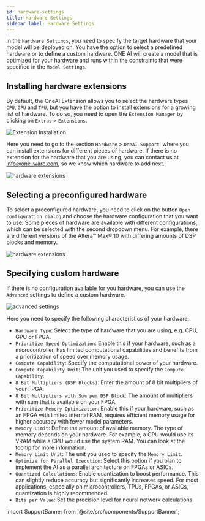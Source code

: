 ```yaml
---
id: hardware-settings
title: Hardware Settings
sidebar_label: Hardware Settings
---
```


In the ``Hardware Settings``, you need to specify the target hardware that your model will be deployed on. You have the option to select a predefined hardware or to define a custom hardware. ONE AI will create a model that is optimized for your hardware and runs within the constraints that were specified in the ``Model Settings``.

## Installing hardware extensions
By default, the OneAI Extension allows you to select the hardware types ``CPU``, ``GPU`` and ``TPU``, but you have the option to install extensions for a growing list of hardware. To do so, you need to open  the ``Extension Manager`` by clicking on ``Extras`` > ``Extensions``.

![Extension Installation](/img/ai/one_ai_plugin/getting_started/installation/extension_installation.webp)

Here you need to go to the section ``Hardware`` > ``OneAI Support``, where you can install extensions for different pieces of hardware. If there is no extension for the hardware that you are using, you can contact us at info@one-ware.com, so we know which hardware to add next.

![hardware extensions](/img/ai/one_ai_plugin/getting_started/installation/hardware_extensions.png)

## Selecting a preconfigured hardware
To select a preconfigured hardware, you need to click on the button ``Open configuration dialog`` and choose the hardware configuration that you want to use. Some pieces of hardware are available with different configurations, which can be selected with the second dropdown menu. For example, there are different versions of the Altera™ Max® 10 with differing amounts of DSP blocks and memory.

![hardware extensions](/img/ai/one_ai_plugin/getting_started/hardware_settings/hardware_configuration.png)

## Specifying custom hardware
If there is no configuration available for you hardware, you can use the ``Advanced`` settings to define a custom hardware.

![advanced settings](/img/ai/one_ai_plugin/getting_started/hardware_settings/advanced_settings.png)

Here you need to specify the following characteristics of your hardware:
- ``Hardware Type``: Select the type of hardware that you are using, e.g. CPU, GPU or FPGA.
- ``Prioritize Speed Optimization``: Enable this if your hardware, such as a microcontroller, has limited computational capabilities and benefits from a prioritization of speed over memory usage.
- ``Compute Capability``: Specify the computational power of your hardware.
- ``Compute Capability Unit``: The unit you used to specify the ``Compute Capability``.
- ``8 Bit Multipliers (DSP Blocks)``: Enter the amount of 8 bit multipliers of your FPGA.
- ``8 Bit Multipliers with Sum per DSP Block``: The amount of multipliers with sum that is available on your FPGA.
- ``Prioritize Memory Optimization``: Enable this if your hardware, such as an FPGA with limited internal RAM, requires efficient memory usage for higher accuracy with fewer model parameters.
- ``Memory Limit``: Define the amount of available memory. The type of memory depends on your hardware. For example, a GPU would use its VRAM while a CPU would use the system RAM. You can look at the tooltip for more information.
- ``Memory Limit Unit``: The unit you used to specify the ``Memory Limit``.
- ``Optimize for Parallel Execution``: Select this option if you plan to implement the AI as a parallel architecture on FPGAs or ASICs.  
- ``Quantized Calculations``: Enable quantization to boost performance. This can slightly reduce accuracy but significantly increases speed. For most applications, especially on microcontrollers, TPUs, FPGAs, or ASICs, quantization is highly recommended.
- ``Bits per Value``: Set the precision level for neural network calculations.  

import SupportBanner from '@site/src/components/SupportBanner';

<SupportBanner subject="ONE AI Model Settings Support" />